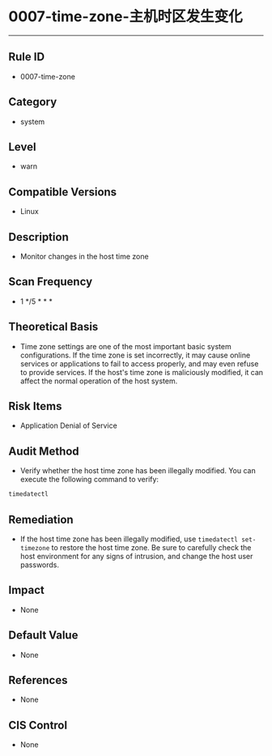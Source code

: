 # 0007-time-zone-主机时区发生变化
---

## Rule ID

- 0007-time-zone


## Category

- system


## Level

- warn


## Compatible Versions


- Linux




## Description


- Monitor changes in the host time zone



## Scan Frequency
- 1 */5 * * *

## Theoretical Basis


- Time zone settings are one of the most important basic system configurations. If the time zone is set incorrectly, it may cause online services or applications to fail to access properly, and may even refuse to provide services. If the host's time zone is maliciously modified, it can affect the normal operation of the host system.



## Risk Items


- Application Denial of Service



## Audit Method
- Verify whether the host time zone has been illegally modified. You can execute the following command to verify:

```bash
timedatectl
```



## Remediation
- If the host time zone has been illegally modified, use `timedatectl set-timezone` to restore the host time zone. Be sure to carefully check the host environment for any signs of intrusion, and change the host user passwords.



## Impact


- None




## Default Value


- None




## References


- None



## CIS Control


- None